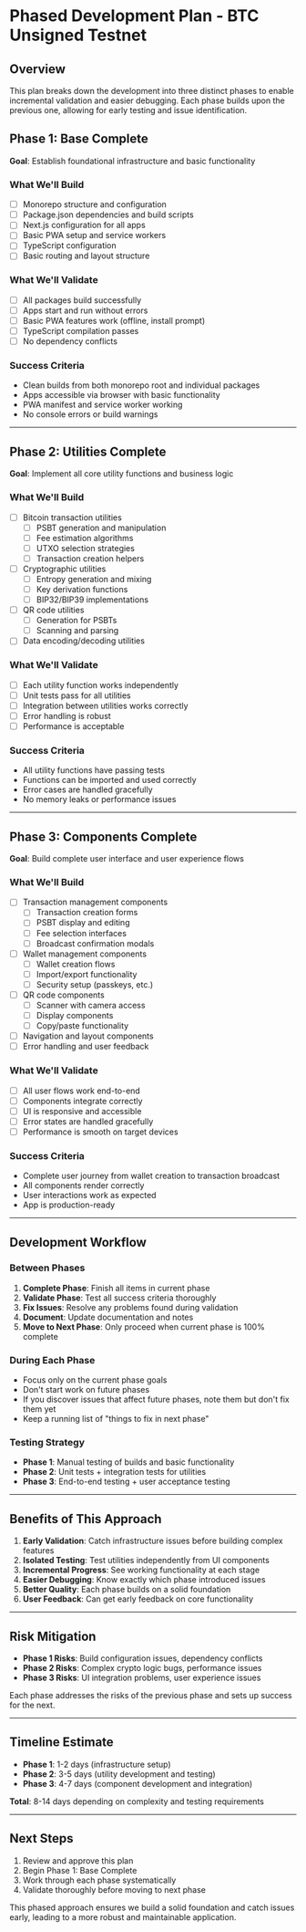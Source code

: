 # Phased Development Plan - BTC Unsigned Testnet

## Overview

This plan breaks down the development into three distinct phases to enable incremental validation and easier debugging. Each phase builds upon the previous one, allowing for early testing and issue identification.

## Phase 1: Base Complete

**Goal**: Establish foundational infrastructure and basic functionality

### What We'll Build

- [ ] Monorepo structure and configuration
- [ ] Package.json dependencies and build scripts
- [ ] Next.js configuration for all apps
- [ ] Basic PWA setup and service workers
- [ ] TypeScript configuration
- [ ] Basic routing and layout structure

### What We'll Validate

- [ ] All packages build successfully
- [ ] Apps start and run without errors
- [ ] Basic PWA features work (offline, install prompt)
- [ ] TypeScript compilation passes
- [ ] No dependency conflicts

### Success Criteria

- Clean builds from both monorepo root and individual packages
- Apps accessible via browser with basic functionality
- PWA manifest and service worker working
- No console errors or build warnings

---

## Phase 2: Utilities Complete

**Goal**: Implement all core utility functions and business logic

### What We'll Build

- [ ] Bitcoin transaction utilities
  - [ ] PSBT generation and manipulation
  - [ ] Fee estimation algorithms
  - [ ] UTXO selection strategies
  - [ ] Transaction creation helpers
- [ ] Cryptographic utilities
  - [ ] Entropy generation and mixing
  - [ ] Key derivation functions
  - [ ] BIP32/BIP39 implementations
- [ ] QR code utilities
  - [ ] Generation for PSBTs
  - [ ] Scanning and parsing
- [ ] Data encoding/decoding utilities

### What We'll Validate

- [ ] Each utility function works independently
- [ ] Unit tests pass for all utilities
- [ ] Integration between utilities works correctly
- [ ] Error handling is robust
- [ ] Performance is acceptable

### Success Criteria

- All utility functions have passing tests
- Functions can be imported and used correctly
- Error cases are handled gracefully
- No memory leaks or performance issues

---

## Phase 3: Components Complete

**Goal**: Build complete user interface and user experience flows

### What We'll Build

- [ ] Transaction management components
  - [ ] Transaction creation forms
  - [ ] PSBT display and editing
  - [ ] Fee selection interfaces
  - [ ] Broadcast confirmation modals
- [ ] Wallet management components
  - [ ] Wallet creation flows
  - [ ] Import/export functionality
  - [ ] Security setup (passkeys, etc.)
- [ ] QR code components
  - [ ] Scanner with camera access
  - [ ] Display components
  - [ ] Copy/paste functionality
- [ ] Navigation and layout components
- [ ] Error handling and user feedback

### What We'll Validate

- [ ] All user flows work end-to-end
- [ ] Components integrate correctly
- [ ] UI is responsive and accessible
- [ ] Error states are handled gracefully
- [ ] Performance is smooth on target devices

### Success Criteria

- Complete user journey from wallet creation to transaction broadcast
- All components render correctly
- User interactions work as expected
- App is production-ready

---

## Development Workflow

### Between Phases

1. **Complete Phase**: Finish all items in current phase
2. **Validate Phase**: Test all success criteria thoroughly
3. **Fix Issues**: Resolve any problems found during validation
4. **Document**: Update documentation and notes
5. **Move to Next Phase**: Only proceed when current phase is 100% complete

### During Each Phase

- Focus only on the current phase goals
- Don't start work on future phases
- If you discover issues that affect future phases, note them but don't fix them yet
- Keep a running list of "things to fix in next phase"

### Testing Strategy

- **Phase 1**: Manual testing of builds and basic functionality
- **Phase 2**: Unit tests + integration tests for utilities
- **Phase 3**: End-to-end testing + user acceptance testing

---

## Benefits of This Approach

1. **Early Validation**: Catch infrastructure issues before building complex features
2. **Isolated Testing**: Test utilities independently from UI components
3. **Incremental Progress**: See working functionality at each stage
4. **Easier Debugging**: Know exactly which phase introduced issues
5. **Better Quality**: Each phase builds on a solid foundation
6. **User Feedback**: Can get early feedback on core functionality

---

## Risk Mitigation

- **Phase 1 Risks**: Build configuration issues, dependency conflicts
- **Phase 2 Risks**: Complex crypto logic bugs, performance issues
- **Phase 3 Risks**: UI integration problems, user experience issues

Each phase addresses the risks of the previous phase and sets up success for the next.

---

## Timeline Estimate

- **Phase 1**: 1-2 days (infrastructure setup)
- **Phase 2**: 3-5 days (utility development and testing)
- **Phase 3**: 4-7 days (component development and integration)

**Total**: 8-14 days depending on complexity and testing requirements

---

## Next Steps

1. Review and approve this plan
2. Begin Phase 1: Base Complete
3. Work through each phase systematically
4. Validate thoroughly before moving to next phase

This phased approach ensures we build a solid foundation and catch issues early, leading to a more robust and maintainable application.
